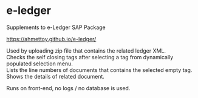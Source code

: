 # e-ledger
Supplements to e-Ledger SAP Package


https://ahmettoy.github.io/e-ledger/

Used by uploading zip file that contains the related ledger XML. <br/>
Checks the self closing tags after selecting a tag from dynamically populated selection menu. <br/>
Lists the line numbers of documents that contains the selected empty tag. <br/>
Shows the details of related document. <br/>

Runs on front-end, no logs / no database is used.
